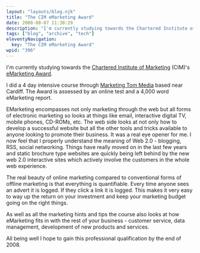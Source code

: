```yaml
---
layout: "layouts/blog.njk"
title: "The CIM eMarketing Award"
date: 2008-08-07 11:30:29
description: "I'm currently studying towards the Chartered Institute of Marketing (CIM)'s eMarketing Award"
tags: ["blog", "archive", "tech"]
eleventyNavigation:
  key: "The CIM eMarketing Award"
wpid: "396"
---
```


I'm currently studying towards the <a title="CIM" href="http://www.cim.co.uk" target="_blank" rel="nofollow">Chartered Institute of Marketing</a> (CIM)'s <a title="eMarketing Award" href="http://www.marketingtom.com/emarketing_award.html" target="_blank" rel="nofollow">eMarketing Award</a>.

I did a 4 day intensive course through <a title="Marketing Tom" href="http://www.marketingtom.com" target="_blank" rel="nofollow">Marketing Tom Media</a> based near Cardiff. The Award is assessed by an online test and a 4,000 word eMarketing report.

EMarketing encompasses not only marketing through the web but all forms of electronic marketing so looks at things like email, interactive digital TV, mobile phones, CD-ROMs, etc. The web side looks at not only how to develop a successful website but all the other tools and tricks available to anyone looking to promote their business. It was a real eye opener for me. I now feel that I properly understand the meaning of Web 2.0 - blogging, RSS, social networking. Things have really moved on in the last few years and static brochure type websites are quickly being left behind by the new web 2.0 interactive sites which actively involve the customers in the whole web experience.

The real beauty of online marketing compared to conventional forms of offline marketing is that everything is quantifiable. Every time anyone sees an advert it is logged. If they click a link it is logged. This makes it very easy to way up the return on your investment and keep your marketing budget going on the right things.

As well as all the marketing hints and tips the course also looks at how eMarketing fits in with the rest of your business - customer service, data management, development of new products and services.

All being well I hope to gain this professional qualification by the end of 2008.
